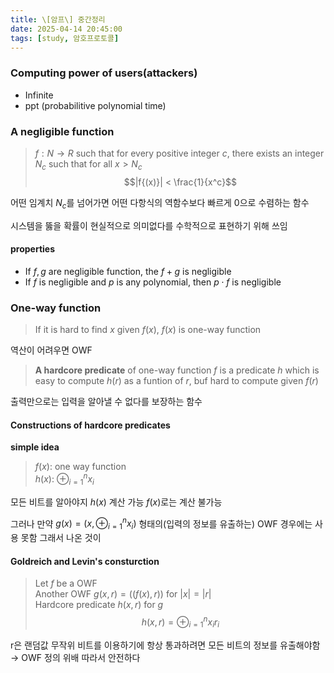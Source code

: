 ```yaml
---
title: \[암프\] 중간정리
date: 2025-04-14 20:45:00 
tags: [study, 암호프로토콜]
---
```


### Computing power of users(attackers)
- Infinite
- ppt (probabilitive polynomial time)

### A negligible function
> $f: N\rightarrow R$ such that for every positive integer $c$, there exists an integer $N_c$ such that for all $x > N_c$ $$|f{(x)}| < \frac{1}{x^c}$$

어떤 임계치 $N_c$를 넘어가면 어떤 다항식의 역함수보다 빠르게 0으로 수렴하는 함수

시스템을 뚫을 확률이 현실적으로 의미없다를 수학적으로 표현하기 위해 쓰임

#### properties
- If $f, g$ are negligible function, the $f + g$ is negligible
- If $f$ is negligible and $p$ is any polynomial, then $p \cdot f$ is negligible

### One-way function
> If it is hard to find $x$ given $f{(x)}$, $f{(x)}$ is one-way function

역산이 어려우면 OWF

> **A hardcore predicate** of one-way function $f$ is a predicate $h$ which is easy to compute $h(r)$ as a funtion of $r$, buf hard to compute given $f(r)$

출력만으로는 입력을 알아낼 수 없다를 보장하는 함수

#### Constructions of hardcore predicates
**simple idea**
> $f(x)$: one way function<br>$h(x)$: $\oplus^{n}_{i=1}x_i$

모든 비트를 알아야지 $h(x)$ 계산 가능 $f(x)$로는 계산 불가능

그러나 만약 $g(x) = (x, \oplus^{n}_{i=1}x_i)$ 형태의(입력의 정보를 유출하는) OWF 경우에는 사용 못함 그래서 나온 것이

#### Goldreich and Levin's consturction
> Let $f$ be a OWF<br>Another OWF $g(x, r) = ((f(x), r))$ for $|x| = |r|$<br>Hardcore predicate $h(x, r)$ for $g$ $$h(x, r) = \oplus^{n}_{i=1}x_{i}r_i$$

r은 랜덤값 무작위 비트를 이용하기에 항상 통과하려면 모든 비트의 정보를 유출해야함 $\rightarrow$ OWF 정의 위배
따라서 안전하다

